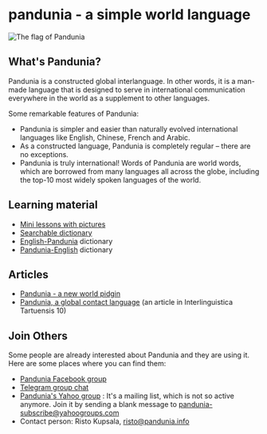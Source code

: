 pandunia - a simple world language
==================================

![](http://www.pandunia.info/kuvat/bandera.png "The flag of Pandunia")

## What's Pandunia?

Pandunia is a constructed global interlanguage. In other words, it is a man-made language that is designed to serve in international communication everywhere in the world as a supplement to other languages.

Some remarkable features of Pandunia:

- Pandunia is simpler and easier than naturally evolved international languages like English, Chinese, French and Arabic.
- As a constructed language, Pandunia is completely regular – there are no exceptions.
- Pandunia is truly international! Words of Pandunia are world words, which are borrowed from many languages all across the globe, including the top-10 most widely spoken languages of the world.

## Learning material

- [Mini lessons with pictures](http://www.pandunia.info/pandunia/mini_darse.html)
- [Searchable dictionary](tiddly.html)
- [English-Pandunia](english-pandunia.md) dictionary
- [Pandunia-English](pandunia-english.md) dictionary

## Articles

- [Pandunia - a new world pidgin](intro.html)
- [Pandunia, a global contact language](http://www.pandunia.info/makala/Pandunia_in_Interlinguistica_Tartuensis_10.pdf) (an article in Interlinguistica Tartuensis 10)

## Join Others

Some people are already interested about Pandunia and they are using it. Here are some places where you can find them:

- [Pandunia Facebook group](http://www.facebook.com/groups/pandunia)
- [Telegram group chat](https://telegram.me/joinchat/Dhfgywdb7jonCD7DHCxuJw)
- [Pandunia's Yahoo group](https://groups.yahoo.com/neo/groups/pandunia/info) : It's a mailing list, which is not so active anymore. Join it by sending a blank message to pandunia-subscribe@yahoogroups.com
- Contact person: Risto Kupsala, [risto@pandunia.info](mailto:risto@pandunia.info)

